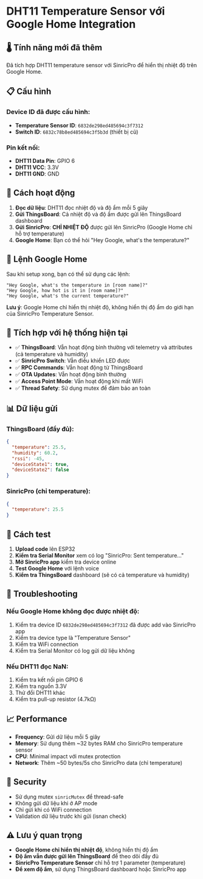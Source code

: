 # DHT11 Temperature Sensor với Google Home Integration

## 🌡️ Tính năng mới đã thêm

Đã tích hợp DHT11 temperature sensor với SinricPro để hiển thị nhiệt độ trên Google Home.

## 📋 Cấu hình

### Device ID đã được cấu hình:
- **Temperature Sensor ID**: `6832de298ed485694c3f7312`
- **Switch ID**: `6832c78b8ed485694c3f5b3d` (thiết bị cũ)

### Pin kết nối:
- **DHT11 Data Pin**: GPIO 6
- **DHT11 VCC**: 3.3V
- **DHT11 GND**: GND

## 🔧 Cách hoạt động

1. **Đọc dữ liệu**: DHT11 đọc nhiệt độ và độ ẩm mỗi 5 giây
2. **Gửi ThingsBoard**: Cả nhiệt độ và độ ẩm được gửi lên ThingsBoard dashboard
3. **Gửi SinricPro**: **CHỈ NHIỆT ĐỘ** được gửi lên SinricPro (Google Home chỉ hỗ trợ temperature)
4. **Google Home**: Bạn có thể hỏi "Hey Google, what's the temperature?" 

## 📱 Lệnh Google Home

Sau khi setup xong, bạn có thể sử dụng các lệnh:

```
"Hey Google, what's the temperature in [room name]?"
"Hey Google, how hot is it in [room name]?"
"Hey Google, what's the current temperature?"
```

**Lưu ý**: Google Home chỉ hiển thị nhiệt độ, không hiển thị độ ẩm do giới hạn của SinricPro Temperature Sensor.

## 🔄 Tích hợp với hệ thống hiện tại

- ✅ **ThingsBoard**: Vẫn hoạt động bình thường với telemetry và attributes (cả temperature và humidity)
- ✅ **SinricPro Switch**: Vẫn điều khiển LED được
- ✅ **RPC Commands**: Vẫn hoạt động từ ThingsBoard
- ✅ **OTA Updates**: Vẫn hoạt động bình thường
- ✅ **Access Point Mode**: Vẫn hoạt động khi mất WiFi
- ✅ **Thread Safety**: Sử dụng mutex để đảm bảo an toàn

## 📊 Dữ liệu gửi

### ThingsBoard (đầy đủ):
```json
{
  "temperature": 25.5,
  "humidity": 60.2,
  "rssi": -45,
  "deviceState1": true,
  "deviceState2": false
}
```

### SinricPro (chỉ temperature):
```json
{
  "temperature": 25.5
}
```

## 🚀 Cách test

1. **Upload code** lên ESP32
2. **Kiểm tra Serial Monitor** xem có log "SinricPro: Sent temperature..."
3. **Mở SinricPro app** kiểm tra device online
4. **Test Google Home** với lệnh voice
5. **Kiểm tra ThingsBoard** dashboard (sẽ có cả temperature và humidity)

## 🔧 Troubleshooting

### Nếu Google Home không đọc được nhiệt độ:
1. Kiểm tra device ID `6832de298ed485694c3f7312` đã được add vào SinricPro app
2. Kiểm tra device type là "Temperature Sensor" 
3. Kiểm tra WiFi connection
4. Kiểm tra Serial Monitor có log gửi dữ liệu không

### Nếu DHT11 đọc NaN:
1. Kiểm tra kết nối pin GPIO 6
2. Kiểm tra nguồn 3.3V
3. Thử đổi DHT11 khác
4. Kiểm tra pull-up resistor (4.7kΩ)

## 📈 Performance

- **Frequency**: Gửi dữ liệu mỗi 5 giây
- **Memory**: Sử dụng thêm ~32 bytes RAM cho SinricPro temperature sensor
- **CPU**: Minimal impact với mutex protection
- **Network**: Thêm ~50 bytes/5s cho SinricPro data (chỉ temperature)

## 🔐 Security

- Sử dụng mutex `sinricMutex` để thread-safe
- Không gửi dữ liệu khi ở AP mode
- Chỉ gửi khi có WiFi connection
- Validation dữ liệu trước khi gửi (isnan check)

## ⚠️ Lưu ý quan trọng

- **Google Home chỉ hiển thị nhiệt độ**, không hiển thị độ ẩm
- **Độ ẩm vẫn được gửi lên ThingsBoard** để theo dõi đầy đủ
- **SinricPro Temperature Sensor** chỉ hỗ trợ 1 parameter (temperature)
- **Để xem độ ẩm**, sử dụng ThingsBoard dashboard hoặc SinricPro app 